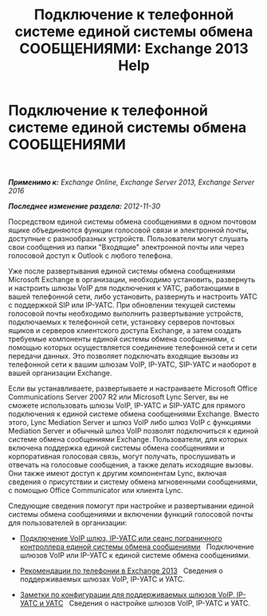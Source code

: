 ﻿---
title: 'Подключение к телефонной системе единой системы обмена СООБЩЕНИЯМИ: Exchange 2013 Help'
TOCTitle: Подключение к телефонной системе единой системы обмена СООБЩЕНИЯМИ
ms:assetid: 92c3e029-f732-4d6d-b147-2b3006d5f088
ms:mtpsurl: https://technet.microsoft.com/ru-ru/library/JJ673544(v=EXCHG.150)
ms:contentKeyID: 50556408
ms.date: 05/22/2018
mtps_version: v=EXCHG.150
ms.translationtype: MT
---

# Подключение к телефонной системе единой системы обмена СООБЩЕНИЯМИ

 

_**Применимо к:** Exchange Online, Exchange Server 2013, Exchange Server 2016_

_**Последнее изменение раздела:** 2012-11-30_

Посредством единой системы обмена сообщениями в одном почтовом ящике объединяются функции голосовой связи и электронной почты, доступные с разнообразных устройств. Пользователи могут слушать свои сообщения из папки "Входящие" электронной почты или через голосовой доступ к Outlook с любого телефона.

Уже после развертывания единой системы обмена сообщениями Microsoft Exchange в организации, необходимо установить, развернуть и настроить шлюзы VoIP для подключения к УАТС, работающими в вашей телефонной сети, либо установить, развернуть и настроить УАТС с поддержкой SIP или IP-УАТС. При обновлении текущей системы голосовой почты необходимо выполнить развертывание устройств, подключаемых к телефонной сети, установку серверов почтовых ящиков и серверов клиентского доступа Exchange, а затем создать требуемые компоненты единой системы обмена сообщениями, с помощью которых осуществляется соединение телефонной сети и сети передачи данных. Это позволяет подключать входящие вызовы из телефонной сети к вашим шлюзам VoIP, IP-УАТС, SIP-УАТС и наоборот в вашей организации Exchange.

Если вы устанавливаете, развертываете и настраиваете Microsoft Office Communications Server 2007 R2 или Microsoft Lync Server, вы не сможете использовать шлюзы VoIP, IP-УАТС и SIP-УАТС для прямого подключения к единой системе обмена сообщениями Exchange. Вместо этого, Lync Mediation Server и шлюз VoIP либо шлюз VoIP с функциями Mediation Server и обычный шлюз VoIP позволят подключиться к единой системе обмена сообщениями Exchange. Пользователи, для которых включена поддержка единой системы обмена сообщениями и корпоративная голосовая связь, могут получать, прослушивать и отвечать на голосовые сообщения, а также делать исходящие вызовы. Они также имеют доступ к другим компонентам Lync, включая сведения о присутствии и систему обмена мгновенными сообщениями, с помощью Office Communicator или клиента Lync.

Следующие сведения помогут при настройке и развертывании единой системы обмена сообщениями и включении функций голосовой почты для пользователей в организации:

  - [Подключение VoIP шлюз, IP-УАТС или сеанс пограничного контроллера единой системы обмена сообщениями](connect-a-voip-gateway-ip-pbx-or-session-border-controller-to-um-exchange-2013-help.md)   Подключение шлюзов VoIP или IP-УАТС к единой системе обмена сообщениями.

  - [Рекомендации по телефонии в Exchange 2013](telephony-advisor-for-exchange-2013-exchange-2013-help.md)   Сведения о поддерживаемых шлюзах VoIP, IP-УАТС и УАТС.

  - [Заметки по конфигурации для поддерживаемых шлюзов VoIP, IP-УАТС и УАТС](configuration-notes-for-supported-voip-gateways-ip-pbxs-and-pbxs-exchange-2013-help.md)   Сведения о настройке шлюзов VoIP, IP-УАТС и УАТС.

